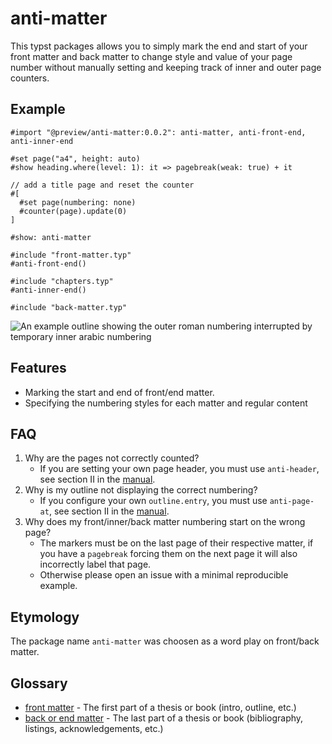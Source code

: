 # anti-matter
This typst packages allows you to simply mark the end and start of your front matter and back matter
to change style and value of your page number without manually setting and keeping track of inner
and outer page counters.

## Example
```typst
#import "@preview/anti-matter:0.0.2": anti-matter, anti-front-end, anti-inner-end

#set page("a4", height: auto)
#show heading.where(level: 1): it => pagebreak(weak: true) + it

// add a title page and reset the counter
#[
  #set page(numbering: none)
  #counter(page).update(0)
]

#show: anti-matter

#include "front-matter.typ"
#anti-front-end()

#include "chapters.typ"
#anti-inner-end()

#include "back-matter.typ"

```

![An example outline showing the outer roman numbering interrupted by temporary inner arabic
numbering][example]

## Features
- Marking the start and end of front/end matter.
- Specifying the numbering styles for each matter and regular content

## FAQ
1. Why are the pages not correctly counted?
   - If you are setting your own page header, you must use `anti-header`, see section II in the
     [manual].
2. Why is my outline not displaying the correct numbering?
   - If you configure your own `outline.entry`, you must use `anti-page-at`, see section II in the
     [manual].
3. Why does my front/inner/back  matter numbering start on the wrong page?
   - The markers must be on the last page of their respective matter, if you have a `pagebreak`
     forcing them on the next page it will also incorrectly label that page.
   - Otherwise please open an issue with a minimal reproducible example.

## Etymology
The package name `anti-matter` was choosen as a word play on front/back matter.

## Glossary
- [front matter] - The first part of a thesis or book (intro, outline, etc.)
- [back or end matter] - The last part of a thesis or book (bibliography, listings,
  acknowledgements, etc.)

[front matter]: https://en.wikipedia.org/wiki/Book_design#Front_matter
[back or end matter]: https://en.wikipedia.org/wiki/Book_design#Back_matter_(end_matter)
[example]: assets/example.png
[manual]: assets/manual.pdf

